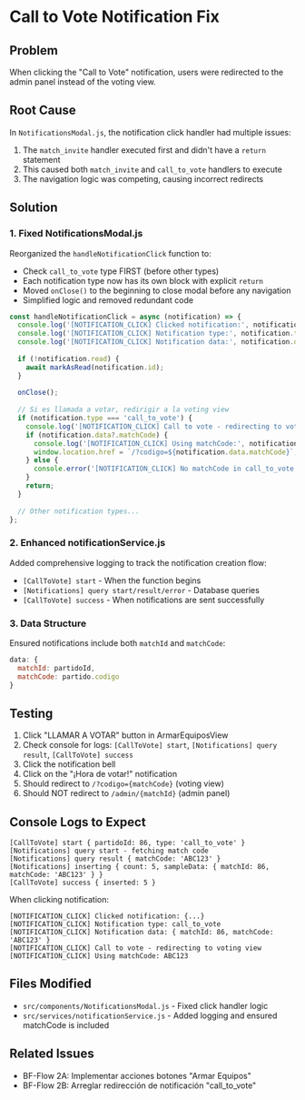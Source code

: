 # Call to Vote Notification Fix

## Problem
When clicking the "Call to Vote" notification, users were redirected to the admin panel instead of the voting view.

## Root Cause
In `NotificationsModal.js`, the notification click handler had multiple issues:
1. The `match_invite` handler executed first and didn't have a `return` statement
2. This caused both `match_invite` and `call_to_vote` handlers to execute
3. The navigation logic was competing, causing incorrect redirects

## Solution

### 1. Fixed NotificationsModal.js
Reorganized the `handleNotificationClick` function to:
- Check `call_to_vote` type FIRST (before other types)
- Each notification type now has its own block with explicit `return`
- Moved `onClose()` to the beginning to close modal before any navigation
- Simplified logic and removed redundant code

```javascript
const handleNotificationClick = async (notification) => {
  console.log('[NOTIFICATION_CLICK] Clicked notification:', notification);
  console.log('[NOTIFICATION_CLICK] Notification type:', notification.type);
  console.log('[NOTIFICATION_CLICK] Notification data:', notification.data);
  
  if (!notification.read) {
    await markAsRead(notification.id);
  }
  
  onClose();
  
  // Si es llamada a votar, redirigir a la voting view
  if (notification.type === 'call_to_vote') {
    console.log('[NOTIFICATION_CLICK] Call to vote - redirecting to voting view');
    if (notification.data?.matchCode) {
      console.log('[NOTIFICATION_CLICK] Using matchCode:', notification.data.matchCode);
      window.location.href = `/?codigo=${notification.data.matchCode}`;
    } else {
      console.error('[NOTIFICATION_CLICK] No matchCode in call_to_vote notification');
    }
    return;
  }
  
  // Other notification types...
};
```

### 2. Enhanced notificationService.js
Added comprehensive logging to track the notification creation flow:
- `[CallToVote] start` - When the function begins
- `[Notifications] query start/result/error` - Database queries
- `[CallToVote] success` - When notifications are sent successfully

### 3. Data Structure
Ensured notifications include both `matchId` and `matchCode`:
```javascript
data: { 
  matchId: partidoId, 
  matchCode: partido.codigo 
}
```

## Testing
1. Click "LLAMAR A VOTAR" button in ArmarEquiposView
2. Check console for logs: `[CallToVote] start`, `[Notifications] query result`, `[CallToVote] success`
3. Click the notification bell
4. Click on the "¡Hora de votar!" notification
5. Should redirect to `/?codigo={matchCode}` (voting view)
6. Should NOT redirect to `/admin/{matchId}` (admin panel)

## Console Logs to Expect
```
[CallToVote] start { partidoId: 86, type: 'call_to_vote' }
[Notifications] query start - fetching match code
[Notifications] query result { matchCode: 'ABC123' }
[Notifications] inserting { count: 5, sampleData: { matchId: 86, matchCode: 'ABC123' } }
[CallToVote] success { inserted: 5 }
```

When clicking notification:
```
[NOTIFICATION_CLICK] Clicked notification: {...}
[NOTIFICATION_CLICK] Notification type: call_to_vote
[NOTIFICATION_CLICK] Notification data: { matchId: 86, matchCode: 'ABC123' }
[NOTIFICATION_CLICK] Call to vote - redirecting to voting view
[NOTIFICATION_CLICK] Using matchCode: ABC123
```

## Files Modified
- `src/components/NotificationsModal.js` - Fixed click handler logic
- `src/services/notificationService.js` - Added logging and ensured matchCode is included

## Related Issues
- BF-Flow 2A: Implementar acciones botones "Armar Equipos"
- BF-Flow 2B: Arreglar redirección de notificación "call_to_vote"
